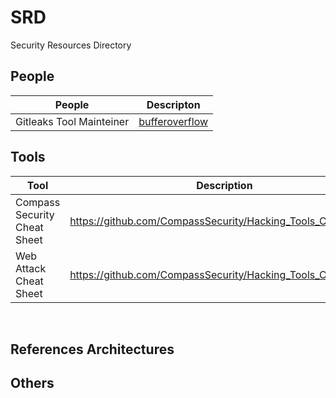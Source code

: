 # SRD
Security Resources Directory

## People

|People|Descripton|
|---|---|
|Gitleaks Tool Mainteiner|[bufferoverflow](https://github.com/bufferoverflow)|

## Tools
|Tool|Description|
|---|---|
|Compass Security Cheat Sheet | https://github.com/CompassSecurity/Hacking_Tools_Cheat_Sheet|
|Web Attack Cheat Sheet| https://github.com/CompassSecurity/Hacking_Tools_Cheat_Sheet |
<br/>

## References Architectures

## Others 
